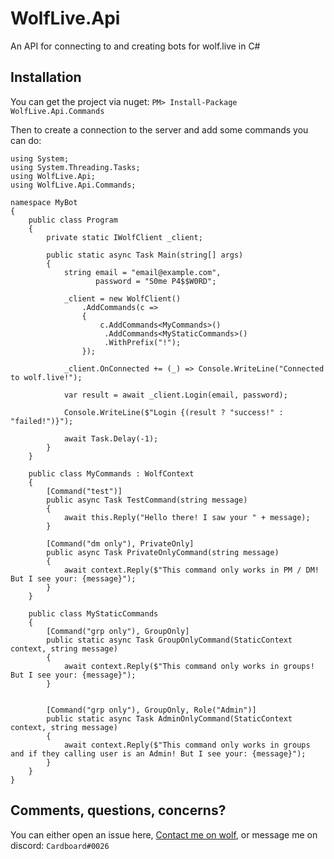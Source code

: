 # WolfLive.Api
An API for connecting to and creating bots for wolf.live in C#

## Installation
You can get the project via nuget: `PM> Install-Package WolfLive.Api.Commands`

Then to create a connection to the server and add some commands you can do:
```CSharp
using System;
using System.Threading.Tasks;
using WolfLive.Api;
using WolfLive.Api.Commands;

namespace MyBot 
{
    public class Program
    {
        private static IWolfClient _client;

        public static async Task Main(string[] args)
        {
            string email = "email@example.com",
                   password = "S0me P4$$W0RD";

            _client = new WolfClient()
                .AddCommands(c => 
                {
                    c.AddCommands<MyCommands>()
                     .AddCommands<MyStaticCommands>()
                     .WithPrefix("!");
                });

            _client.OnConnected += (_) => Console.WriteLine("Connected to wolf.live!");

            var result = await _client.Login(email, password);

            Console.WriteLine($"Login {(result ? "success!" : "failed!")}");

            await Task.Delay(-1);
        }
    }

    public class MyCommands : WolfContext
    {
        [Command("test")]
        public async Task TestCommand(string message)
        {
            await this.Reply("Hello there! I saw your " + message);
        }

        [Command("dm only"), PrivateOnly]
        public async Task PrivateOnlyCommand(string message)
        {
            await context.Reply($"This command only works in PM / DM! But I see your: {message}");
        }
    }

    public class MyStaticCommands
    {
        [Command("grp only"), GroupOnly]
        public static async Task GroupOnlyCommand(StaticContext context, string message)
        {
            await context.Reply($"This command only works in groups! But I see your: {message}");
        }

        
        [Command("grp only"), GroupOnly, Role("Admin")]
        public static async Task AdminOnlyCommand(StaticContext context, string message)
        {
            await context.Reply($"This command only works in groups and if they calling user is an Admin! But I see your: {message}");
        }
    }
}
```

## Comments, questions, concerns?
You can either open an issue here, [Contact me on wolf](https://wolf.live/u/43681734), or message me on discord: `Cardboard#0026`